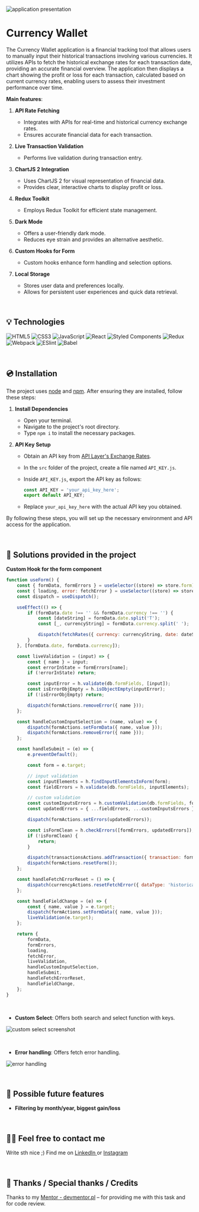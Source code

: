 ![application presentation](src/assets/gif/add-transaction.gif)

# Currency Wallet

The Currency Wallet application is a financial tracking tool that allows users to manually input their historical transactions involving various currencies. It utilizes APIs to fetch the historical exchange rates for each transaction date, providing an accurate financial overview. The application then displays a chart showing the profit or loss for each transaction, calculated based on current currency rates, enabling users to assess their investment performance over time.

**Main features**:

1. **API Rate Fetching**
   - Integrates with APIs for real-time and historical currency exchange rates.
   - Ensures accurate financial data for each transaction.

2. **Live Transaction Validation**
   - Performs live validation during transaction entry.

3. **ChartJS 2 Integration**
   - Uses ChartJS 2 for visual representation of financial data.
   - Provides clear, interactive charts to display profit or loss.

4. **Redux Toolkit**
   - Employs Redux Toolkit for efficient state management.

5. **Dark Mode**
   - Offers a user-friendly dark mode.
   - Reduces eye strain and provides an alternative aesthetic.

6. **Custom Hooks for Form**
   - Custom hooks enhance form handling and selection options.

7. **Local Storage**
   - Stores user data and preferences locally.
   - Allows for persistent user experiences and quick data retrieval.

&nbsp;

## 💡 Technologies

![HTML5](https://img.shields.io/badge/html5-%23E34F26.svg?style=for-the-badge&logo=html5&logoColor=white)
![CSS3](https://img.shields.io/badge/css3-%231572B6.svg?style=for-the-badge&logo=css3&logoColor=white)
![JavaScript](https://img.shields.io/badge/javascript-%23323330.svg?style=for-the-badge&logo=javascript&logoColor=%23F7DF1E)
![React](https://img.shields.io/badge/react-%2320232a.svg?style=for-the-badge&logo=react&logoColor=%2361DAFB)
![Styled Components](https://img.shields.io/badge/styled--components-DB7093?style=for-the-badge&logo=styled-components&logoColor=white)
![Redux](https://img.shields.io/badge/redux-%23593d88.svg?style=for-the-badge&logo=redux&logoColor=white)
![Webpack](https://img.shields.io/badge/webpack-%238DD6F9.svg?style=for-the-badge&logo=webpack&logoColor=black)
![ESlint](https://img.shields.io/badge/ESLint-4B3263?style=for-the-badge&logo=eslint&logoColor=white)
![Babel](https://img.shields.io/badge/Babel-F9DC3e?style=for-the-badge&logo=babel&logoColor=black)

&nbsp;

## 💿 Installation

The project uses [node](https://nodejs.org/en/) and [npm](https://www.npmjs.com/). After ensuring they are installed, follow these steps:

1. **Install Dependencies**
   - Open your terminal.
   - Navigate to the project's root directory.
   - Type `npm i` to install the necessary packages.

2. **API Key Setup**
   - Obtain an API key from [API Layer's Exchange Rates](https://api.apilayer.com/exchangerates_data).
   - In the `src` folder of the project, create a file named `API_KEY.js`.
   - Inside `API_KEY.js`, export the API key as follows:

     ```javascript
     const API_KEY = 'your_api_key_here';
     export default API_KEY;
     ```

   - Replace `your_api_key_here` with the actual API key you obtained.

By following these steps, you will set up the necessary environment and API access for the application.



&nbsp;

## 🤔 Solutions provided in the project

**Custom Hook for the form component**

```javascript 
function useForm() {
    const { formData, formErrors } = useSelector((store) => store.form);
    const { loading, error: fetchError } = useSelector((store) => store.currency.historical);
    const dispatch = useDispatch();

    useEffect(() => {
        if (formData.date !== '' && formData.currency !== '') {
            const [dateString] = formData.date.split('T');
            const [_, currencyString] = formData.currency.split(' ');

            dispatch(fetchRates({ currency: currencyString, date: dateString, dataType: 'historical' }));
        }
    }, [formData.date, formData.currency]);

    const liveValidation = (input) => {
        const { name } = input;
        const errorInState = formErrors[name];
        if (!errorInState) return;

        const inputError = h.validate(db.formFields, [input]);
        const isErrorObjEmpty = h.isObjectEmpty(inputError);
        if (!isErrorObjEmpty) return;

        dispatch(formActions.removeError({ name }));
    };

    const handleCustomInputSelection = (name, value) => {
        dispatch(formActions.setFormData({ name, value }));
        dispatch(formActions.removeError({ name }));
    };

    const handleSubmit = (e) => {
        e.preventDefault();

        const form = e.target;

        // input validation
        const inputElements = h.findInputElementsInForm(form);
        const fieldErrors = h.validate(db.formFields, inputElements);

        // custom validation
        const customInputsErrors = h.customValidation(db.formFields, formData);
        const updatedErrors = { ...fieldErrors, ...customInputsErrors };

        dispatch(formActions.setErrors(updatedErrors));

        const isFormClean = h.checkErrors([formErrors, updatedErrors]);
        if (!isFormClean) {
            return;
        }

        dispatch(transactionsActions.addTransaction({ transaction: formData }));
        dispatch(formActions.resetForm());
    };

    const handleFetchErrorReset = () => {
        dispatch(currencyActions.resetFetchError({ dataType: 'historical' }));
    };

    const handleFieldChange = (e) => {
        const { name, value } = e.target;
        dispatch(formActions.setFormData({ name, value }));
        liveValidation(e.target);
    };

    return {
        formData,
        formErrors,
        loading,
        fetchError,
        liveValidation,
        handleCustomInputSelection,
        handleSubmit,
        handleFetchErrorReset,
        handleFieldChange,
    };
}

```

&nbsp;

-   **Custom Select**: Offers both search and select function with keys.

![custom select screenshot](src/assets/images/custom-select-screenshot.png)

&nbsp;

-   **Error handling**: Offers fetch error handling.

![error handling](src/assets/gif/fetch-error-handling.gif)

&nbsp;

## 💭 Possible future features

-   **Filtering by month/year, biggest gain/loss**

&nbsp;

## 🙋‍♂️ Feel free to contact me

Write sth nice ;) Find me on [LinkedIn ](https://www.linkedin.com/in/marcin-kulbicki-426817a4/) or [Instagram](https://www.instagram.com/yakksiek/)

&nbsp;

## 👏 Thanks / Special thanks / Credits

Thanks to my [Mentor - devmentor.pl](https://devmentor.pl/) – for providing me with this task and for code review.
